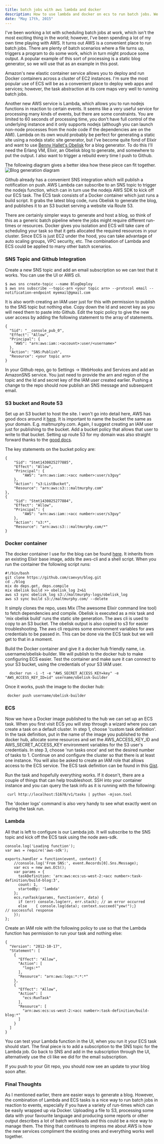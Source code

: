 ```yaml
---
title: batch jobs with aws lambda and docker
description: How to use lambda and docker on ecs to run batch jobs. We will look at how to generate a static blog in a container everytime a github commit is made, uploading it to S3 when done.
date: "May 17th, 2015"
---
```

I've been working a lot with scheduling batch jobs at work, which isn't the most exciting thing in the world; however, I've been spending a lot of my own time playing with AWS. It turns out AWS is a convenient place to run batch jobs. There are plenty of batch scenarios where a file turns up, triggers a program to do some work, which in turn might produce some output. A popular example of this sort of processing is a static blog generator, so we will use that as an example in this post. 

Amazon's new elastic container service allows you to deploy and run Docker containers across a cluster of EC2 instances. I'm sure the most popular use of ECS will be as a convenient place to deploy web apps and services; however, the task abstraction at its core maps very well to running batch jobs.

Another new AWS service is Lambda, which allows you to run nodejs functions in reaction to certain events. It seems like a very useful service for processing many kinds of events, but there are some constraints. You are limited to 60 seconds of processing time, you don't have full control of the underlying instance and it only supports nodejs (although you can launch non-node processes from the node code if the dependencies are on the AMI). 
Lambda on its own would probably be perfect for generating a static site using a nodejs static site generator, but I've become quite fond of Elixir and want to use [Benny Hallet's Obelisk](https://github.com/BennyHallett/obelisk) for a blog generator. To do this I'll need the Erlang VM, Elixir, an Obelisk blog to generate, and somewhere to put the output. I also want to trigger a rebuild every time I push to Github.

The following diagram gives a better idea how these piece can fit together.
![Blog generation diagram](http://www.gliffy.com/go/publish/image/8087461/L.png)

Github already has a convenient SNS integration which will publish a notification on push. AWS Lambda can subscribe to an SNS topic to trigger the nodejs function, which can in turn use the nodejs AWS SDK to kick off our ECS task. The ECS task consists of a Docker container which just runs a build script. It grabs the latest blog code, runs Obelisk to generate the blog, and publishes it to an S3 bucket serving a website via Route 53.

There are certainly simpler ways to generate and host a blog, so think of this as a generic batch pipeline where the jobs might require different run-times or resources. Docker gives you isolation and ECS will take care of scheduling your task so that it gets allocated the required resources in your cluster. Since ECS is just EC2 under the hood, you can take advantage of auto scaling groups, VPC security, etc. The combination of Lambda and ECS could be applied to many other batch scenarios.

### SNS Topic and Github Integration

Create a new SNS topic and add an email subscription so we can test that it works. You can use the UI or AWS cli.
    
    $ aws sns create-topic --name BlogDeploy
    $ aws sns subscribe --topic-arn <your topic arn> --protocol email --notification-endpoint myemail@gmail.com

It is also worth creating an IAM user just for this with permission to publish to the SNS topic but nothing else. Copy down the Id and secret key as you will need them to paste into Github. Edit the topic policy to give the new user access by adding the following statement to the array of statements.
    
    {
      "Sid": "__console_pub_0",
      "Effect": "Allow",
      "Principal": {
        "AWS": "arn:aws:iam::<account>:user/<username>"
      },
      "Action": "SNS:Publish",
      "Resource": <your topic arn>
    }

In your Github repo, go to Settings -> WebHooks and Services and add an AmazonSNS service. You just need to provide the arn and region of the topic and the Id and secret key of the IAM user created earlier. Pushing a change to the repo should now publish an SNS message and subsequent email.

### S3 bucket and Route 53

Set up an S3 bucket to host the site. I won't go into detail here, AWS has good docs around it [here](http://docs.aws.amazon.com/AmazonS3/latest/dev/WebsiteHosting.html). It is important to name the bucket the same as your domain. E.g. maltmurphy.com. Again, I suggest creating an IAM user just for publishing to the bucket. Add a bucket policy that allows that user to write to that bucket. Setting up route 53 for my domain was also straight forward thanks to the [good docs](http://docs.aws.amazon.com/AmazonS3/latest/dev/website-hosting-custom-domain-walkthrough.html).

The key statements on the bucket policy are:

    {
		"Sid": "Stmt1430825277885",
		"Effect": "Allow",
		"Principal": {
			"AWS": "arn:aws:iam::<acc number>:user/s3guy"
		},
		"Action": "s3:ListBucket",
		"Resource": "arn:aws:s3:::maltmurphy.com"
	},
	{
		"Sid": "Stmt1430825277884",
		"Effect": "Allow",
		"Principal": {
			"AWS": "arn:aws:iam::<acc number>:user/s3guy"
		},
		"Action": "s3:*",
		"Resource": "arn:aws:s3:::maltmurphy.com/*"
	}

### Docker container

The docker container I use for the blog can be found [here](https://github.com/caevyn/obelisk-builder). It inherits from an existing Elixir base image, adds the aws-cli and a shell script. When you run the container the following script runs:

    #!/bin/bash
    git clone https://github.com/caevyn/blog.git
    cd ./blog
    mix do deps.get, deps.compile
    mix obelisk build >> obelisk_log 2>&1
    aws s3 sync obelisk_log s3://maltmurphy-logs/obelisk_log
    aws s3 sync build s3://maltmurphy.com/ --delete
 
It simply clones the repo, uses Mix (The awesome Elixir command line tool) to fetch dependencies and compile. Obelisk is executed as a mix task and 'mix obelisk build' runs the static site generation. The aws cli is used to copy to an S3 bucket. The obelisk output is also copied to s3 for easier troubleshooting. The aws cli requires some environment variables for aws credentials to be passed in. This can be done via the ECS task but we will get to that in a moment.

Build the Docker container and give it a docker hub friendly name, i.e. username/obelisk-builder. We will publish to the docker hub to make configuring ECS easier. Test the container and make sure it can connect to your S3 bucket, using the credentials of your S3 IAM user.
            
      docker run -i -t -e "AWS_SECRET_ACCESS_KEY=key" -e "AWS_ACCESS_KEY_ID=id" username/obelisk-builder
 
 Once it works, push the image to the docker hub:
     
     docker push username/obelisk-builder

### ECS

Now we have a Docker image published to the hub we can set up an ECS task. When you first visit ECS you will step through a wizard where you can create a task on a default cluster. In step 1, choose 'custom task definition'. In the task definition, put in the name of the image you published to the docker hub, allocate some resources and set the AWS_ACCESS_KEY_ID and AWS_SECRET_ACCESS_KEY environment variables for the S3 user's credentials. In step 3, choose 'run tasks once' and set the desired number of tasks to 1. Continue on and configure the cluster so that there is at least one instance. You will also be asked to create an IAM role that allows access to the ECS service. The ECS task definition can be found in this [Gist](https://gist.github.com/caevyn/c89e74e560c1545682f9). 

Run the task and hopefully everything works. If it doesn't, there are a couple of things that can help troubleshoot. SSH into your container instance and you can query the task info as it is running with the following:
    
     curl http://localhost:51678/v1/tasks | python -mjson.tool

The 'docker logs' command is also very handy to see what exactly went on during the task run.

### Lambda

All that is left to configure is our Lambda job. It will subscribe to the SNS topic and kick off the ECS task using the node aws-sdk.

    console.log('Loading function');
    var aws = require('aws-sdk');
     
    exports.handler = function(event, context) {
        //console.log('From SNS:', event.Records[0].Sns.Message);
        var ecs = new aws.ECS();
        var params = {
          taskDefinition: 'arn:aws:ecs:us-west-2:<acc number>:task-definition/build-blog:3',
          count: 1,
          startedBy: 'lambda'
        };
        ecs.runTask(params, function(err, data) {
          if (err) console.log(err, err.stack); // an error occurred
          else    { console.log(data); context.succeed("yew!");}           // successful response
        });
    }; 
     
     
Create an IAM role with the following policy to use so that the Lambda function has permission to run your task and nothing else:

    {
      "Version": "2012-10-17",
      "Statement": [
        {
          "Effect": "Allow",
          "Action": [
            "logs:*"
          ],
          "Resource": "arn:aws:logs:*:*:*"
        },
        {
          "Effect": "Allow",
          "Action": [
            "ecs:RunTask"
          ],
          "Resource": [
            "arn:aws:ecs:us-west-2:<acc number>:task-definition/build-blog:*"
          ]
        }
      ]
    }

You can test your Lambda function in the UI, when you run it your ECS task should start.
The final piece is to add a subscription to the SNS topic for the Lambda job. Go back to SNS and add in the subscription through the UI, alternatively use the cli like we did for the email subscription.

If you push to your Git repo, you should now see an update to your blog soon after.

### Final Thoughts

As I mentioned earlier, there are easier ways to generate a blog. However, the combination of Lambda and ECS tasks is a nice way to run batch jobs in reaction to events, especially if you have a variety of run-times which can be easily wrapped up via Docker. Uploading a file to S3, processing some data with your favourite language and producing some reports or other output describes a lot of batch workloads and this could be a nice way to manage them. The thing that continues to impress me about AWS is how the new services compliment the existing ones and everything works well together.
